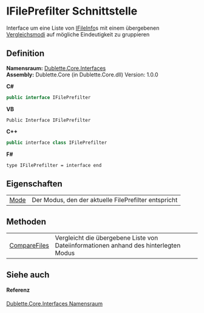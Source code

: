 # IFilePrefilter Schnittstelle


Interface um eine Liste von <a href="T_Dublette_Core_Interfaces_IFileInfo">IFileInfo</a>s mit einem übergebenen <a href="T_Dublette_Core_Enums_Vergleichsmodi">Vergleichsmodi</a> auf mögliche Eindeutigkeit zu gruppieren



## Definition
**Namensraum:** <a href="N_Dublette_Core_Interfaces">Dublette.Core.Interfaces</a>  
**Assembly:** Dublette.Core (in Dublette.Core.dll) Version: 1.0.0

**C#**
``` C#
public interface IFilePrefilter
```
**VB**
``` VB
Public Interface IFilePrefilter
```
**C++**
``` C++
public interface class IFilePrefilter
```
**F#**
``` F#
type IFilePrefilter = interface end
```



## Eigenschaften
<table>
<tr>
<td><a href="P_Dublette_Core_Interfaces_IFilePrefilter_Mode">Mode</a></td>
<td>Der Modus, den der aktuelle FilePrefilter entspricht</td></tr>
</table>

## Methoden
<table>
<tr>
<td><a href="M_Dublette_Core_Interfaces_IFilePrefilter_CompareFiles">CompareFiles</a></td>
<td>Vergleicht die übergebene Liste von Dateiinformationen anhand des hinterlegten Modus</td></tr>
</table>

## Siehe auch


#### Referenz
<a href="N_Dublette_Core_Interfaces">Dublette.Core.Interfaces Namensraum</a>  
